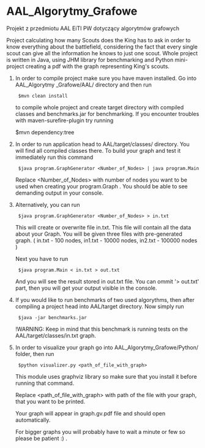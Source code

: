 # AAL_Algorytmy_Grafowe
Projekt z przedmiotu AAL EiTI PW dotyczący algorytmów grafowych

Project calculating how many Scouts does the King has to ask in order to know everything about the battlefield, considering the fact that every single scout can give all the information he knows to just one scout. Whole project is written in Java, using JHM library for benchmarking and Python mini-project creating a pdf with the graph representing King's scouts.

1. In order to compile project make sure you have maven installed. Go into AAL_Algorytmy
    _Grafowe/AAL/ directory and then run 

        $mvn clean install
        
   to compile whole project and create target directory with compiled classes and benchmarks.jar for benchmarking.
   If you encounter troubles with maven-surefire-plugin try running

      $mvn dependency:tree

2. In order to run application head to AAL/target/classes/ directory. You will find all compiled classes there.
   To build your graph and test it immediately run this command

		$java program.GraphGenerator <Number_of_Nodes> | java program.Main
	
   Replace <Number_of_Nodes> with number of nodes you want to be used when creating your program.Graph .
   You should be able to see demanding output in your console.

3. Alternatively, you can run 

		$java program.GraphGenerator <Number_of_Nodes> > in.txt
	
   This will create or overwrite file in.txt. This file will contain all the data about your Graph. You will be given three files with pre-generated graph. ( in.txt - 100 nodes, in1.txt - 10000 nodes, in2.txt - 100000 nodes )
   
   Next you have to run
   
		$java program.Main < in.txt > out.txt
	
   And you will see the result stored in out.txt file. You can ommit '> out.txt' part,
   then you will get your output visible in the console.

4. If you would like to run benchmarks of two used algorythms, then after compiling a project head into AAL/target directory. Now simply run

		$java -jar benchmarks.jar

   !WARNING: Keep in mind that this benchmark is running tests on the AAL/target/classes/in.txt graph. 
5. In order to visualize your graph go into AAL_Algorytmy_Grafowe/Python/ folder, then run 

		$python visualizer.py <path_of_file_with_graph>
		
   This module uses graphviz library so make sure that you install it before running that command.

   Replace <path_of_file_with_graph> with path of the file with your graph, that you want to be printed.
   
   Your graph will appear in graph.gv.pdf file and should open automatically.
    
   For bigger graphs you will probably have to wait a minute or few so please be patient :) .

